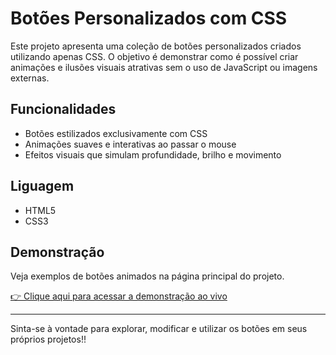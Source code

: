# Botões Personalizados com CSS

Este projeto apresenta uma coleção de botões personalizados criados utilizando apenas CSS. O objetivo é demonstrar como é possível criar animações e ilusões visuais atrativas sem o uso de JavaScript ou imagens externas.

## Funcionalidades

- Botões estilizados exclusivamente com CSS
- Animações suaves e interativas ao passar o mouse
- Efeitos visuais que simulam profundidade, brilho e movimento

## Liguagem

- HTML5
- CSS3

## Demonstração

Veja exemplos de botões animados na página principal do projeto.

[👉 Clique aqui para acessar a demonstração ao vivo](https://alves404.github.io/Buttons-Persolized-by-Alves/)

---

Sinta-se à vontade para explorar, modificar e utilizar os botões em seus próprios projetos!!